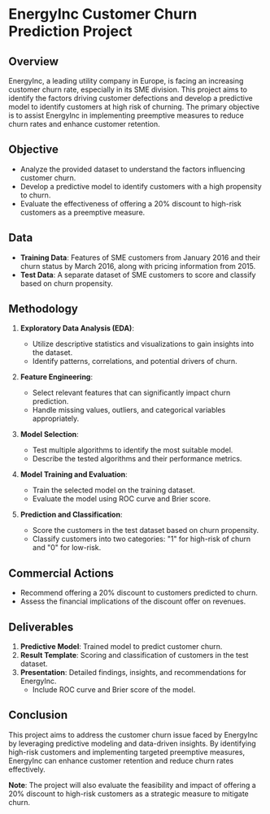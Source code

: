 # EnergyInc Customer Churn Prediction Project

## Overview

EnergyInc, a leading utility company in Europe, is facing an increasing customer churn rate, especially in its SME division. This project aims to identify the factors driving customer defections and develop a predictive model to identify customers at high risk of churning. The primary objective is to assist EnergyInc in implementing preemptive measures to reduce churn rates and enhance customer retention.

## Objective

- Analyze the provided dataset to understand the factors influencing customer churn.
- Develop a predictive model to identify customers with a high propensity to churn.
- Evaluate the effectiveness of offering a 20% discount to high-risk customers as a preemptive measure.

## Data

- **Training Data**: Features of SME customers from January 2016 and their churn status by March 2016, along with pricing information from 2015.
- **Test Data**: A separate dataset of SME customers to score and classify based on churn propensity.

## Methodology

1. **Exploratory Data Analysis (EDA)**:
    - Utilize descriptive statistics and visualizations to gain insights into the dataset.
    - Identify patterns, correlations, and potential drivers of churn.

2. **Feature Engineering**:
    - Select relevant features that can significantly impact churn prediction.
    - Handle missing values, outliers, and categorical variables appropriately.

3. **Model Selection**:
    - Test multiple algorithms to identify the most suitable model.
    - Describe the tested algorithms and their performance metrics.

4. **Model Training and Evaluation**:
    - Train the selected model on the training dataset.
    - Evaluate the model using ROC curve and Brier score.

5. **Prediction and Classification**:
    - Score the customers in the test dataset based on churn propensity.
    - Classify customers into two categories: "1" for high-risk of churn and "0" for low-risk.

## Commercial Actions

- Recommend offering a 20% discount to customers predicted to churn.
- Assess the financial implications of the discount offer on revenues.

## Deliverables

1. **Predictive Model**: Trained model to predict customer churn.
2. **Result Template**: Scoring and classification of customers in the test dataset.
3. **Presentation**: Detailed findings, insights, and recommendations for EnergyInc.
    - Include ROC curve and Brier score of the model.
  
## Conclusion

This project aims to address the customer churn issue faced by EnergyInc by leveraging predictive modeling and data-driven insights. By identifying high-risk customers and implementing targeted preemptive measures, EnergyInc can enhance customer retention and reduce churn rates effectively.

**Note**: The project will also evaluate the feasibility and impact of offering a 20% discount to high-risk customers as a strategic measure to mitigate churn.
